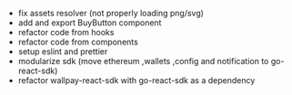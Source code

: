- fix assets resolver (not properly loading png/svg)
- add and export BuyButton component
- refactor code from hooks
- refactor code from components
- setup eslint and prettier
- modularize sdk (move ethereum ,wallets ,config and notification to go-react-sdk)
- refactor wallpay-react-sdk with go-react-sdk as a dependency